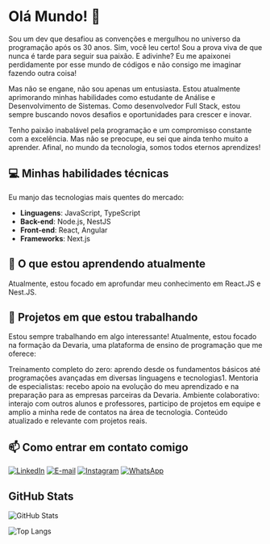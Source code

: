 # Olá Mundo! 👋
Sou um dev que desafiou as convenções e mergulhou no universo da programação após os 30 anos. Sim, você leu certo! Sou a prova viva de que nunca é tarde para seguir sua paixão. E adivinhe? Eu me apaixonei perdidamente por esse mundo de códigos e não consigo me imaginar fazendo outra coisa!

Mas não se engane, não sou apenas um entusiasta. Estou atualmente aprimorando minhas habilidades como estudante de Análise e Desenvolvimento de Sistemas. Como desenvolvedor Full Stack, estou sempre buscando novos desafios e oportunidades para crescer e inovar.

  Tenho paixão inabalável pela programação e um compromisso constante com a excelência. Mas não se preocupe, eu sei que ainda tenho muito a aprender. Afinal, no mundo da tecnologia, somos todos eternos aprendizes!


## 💻 Minhas habilidades técnicas

Eu manjo das tecnologias mais quentes do mercado:

- **Linguagens**: JavaScript, TypeScript
- **Back-end**: Node.js, NestJS
- **Front-end**: React, Angular
- **Frameworks**: Next.js

## 🌱 O que estou aprendendo atualmente

Atualmente, estou focado em aprofundar meu conhecimento em React.JS e Nest.JS.

## 🔭 Projetos em que estou trabalhando

Estou sempre trabalhando em algo interessante! Atualmente, estou focado na formação da Devaria, uma plataforma de ensino de programação que me oferece:

Treinamento completo do zero: aprendo desde os fundamentos básicos até programações avançadas em diversas linguagens e tecnologias1.
Mentoria de especialistas: recebo apoio na evolução do meu aprendizado e na preparação para as empresas parceiras da Devaria.
Ambiente colaborativo: interajo com outros alunos e professores, participo de projetos em equipe e amplio a minha rede de contatos na área de tecnologia.
Conteúdo atualizado e relevante com projetos reais.

## 📫 Como entrar em contato comigo

[![LinkedIn](https://img.shields.io/badge/LinkedIn-0077B5?style=for-the-badge&logo=linkedin&logoColor=white)](https://www.linkedin.com/in/wil-b-alves/)  [![E-mail](https://img.shields.io/badge/-Email-000?style=for-the-badge&logo=microsoft-outlook&logoColor=007BFF)](mailto:willtonbrito@gmail.com) [![Instagram](https://img.shields.io/badge/-Instagram-%23E4405F?style=for-the-badge&logo=instagram&logoColor=white)](https://www.instagram.com/https://www.instagram.com/https://www.instagram.com/wilton_alvs//) [![WhatsApp](https://img.shields.io/badge/WhatsApp-25D366?style=for-the-badge&logo=whatsapp&logoColor=white)](https://wa.me/5575981592295)



## GitHub Stats

![GitHub Stats](https://github-readme-stats.vercel.app/api?username=wiltondev&theme=transparent&bg_color=000&border_color=30A3DC&show_icons=true&icon_color=30A3DC&title_color=E94D5F&text_color=FFF)

![Top Langs](https://github-readme-stats-git-masterrstaa-rickstaa.vercel.app/api/top-langs/?username=wiltondev&bg_color=000&border_color=30A3DC&title_color=E94D5F&text_color=FFF)